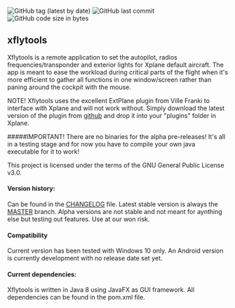 
![GitHub tag (latest by date)](https://img.shields.io/github/v/tag/mydogspies/xflytools) ![GitHub last commit](https://img.shields.io/github/last-commit/mydogspies/xflytools) ![GitHub code size in bytes](https://img.shields.io/github/languages/code-size/mydogspies/xflytools)
## xflytools

Xflytools is a remote application to set the autopilot, radios frequencies/transponder and exterior lights for Xplane default aircraft. The app is meant to ease the workload during critical parts of the flight when it's more efficient to gather all functions in one window/screen rather than paning around the cockpit with the mouse.

NOTE! Xflytools uses the excellent ExtPlane plugin from Ville Franki to interface with Xplane and will not work without. Simply download the latest version of the plugin from [github] and drop it into your "plugins" folder in Xplane.

#####IMPORTANT! There are no binaries for the alpha pre-releases! It's all in a testing stage and for now you have to compile your own java executable for it to work!

This project is licensed under the terms of the GNU General Public License v3.0.

#### Version history:
Can be found in the [CHANGELOG] file. Latest stable version is always the [MASTER] branch. Alpha versions are not stable and not meant for aynthing else but testing out features. Use at our won risk.

#### Compatibility
Current version has been tested with Windows 10 only. An Android version is currently development with no release date set yet.

#### Current dependencies:
Xflytools is written in Java 8 using JavaFX as GUI framework. All dependencies can be found in the pom.xml file.


[CHANGELOG]: https://github.com/mydogspies/xflytools/blob/master/README.md
[MASTER]: https://github.com/mydogspies/xflytools
[github]:https://github.com/vranki/ExtPlane/releases/